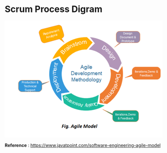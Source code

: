 # Scrum Process Digram

![Scrum Process Diagram!](../assets/images/software-engineering-agile-model.png "Agile Diagram")


**Reference** : https://www.javatpoint.com/software-engineering-agile-model